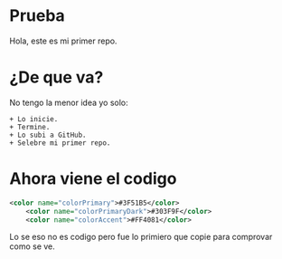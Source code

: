 # Prueba
Hola, este es mi primer repo.
# ¿De que va?
No tengo la menor idea yo solo:
```
+ Lo inicie.
+ Termine.
+ Lo subi a GitHub.
+ Selebre mi primer repo.
```
# Ahora viene el codigo
```xml
<color name="colorPrimary">#3F51B5</color>
    <color name="colorPrimaryDark">#303F9F</color>
    <color name="colorAccent">#FF4081</color>
```
Lo se eso no es codigo pero fue lo primiero que copie para comprovar como se ve.
